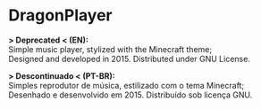 # DragonPlayer
<strong>> Deprecated < (EN):</strong><br>
Simple music player, stylized with the Minecraft theme;<br>
Designed and developed in 2015.
Distributed under GNU License.

<strong> > Descontinuado < (PT-BR):</strong><br>
Simples reprodutor de música, estilizado com o tema Minecraft;<br>
Desenhado e desenvolvido em 2015.
Distribuído sob licença GNU.<br>
